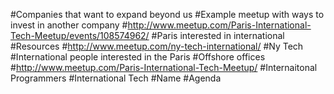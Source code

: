 #Companies that want to expand beyond us
#Example meetup with ways to invest in another company
#http://www.meetup.com/Paris-International-Tech-Meetup/events/108574962/
#Paris interested in international
#Resources
#http://www.meetup.com/ny-tech-international/
#Ny Tech
#International people interested in the Paris
#Offshore offices
#http://www.meetup.com/Paris-International-Tech-Meetup/
#Internaitonal Programmers
#International Tech
#Name
#Agenda
